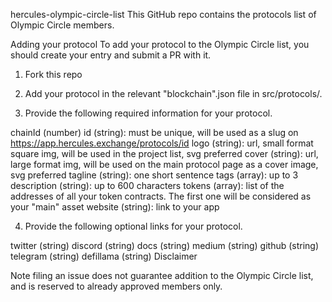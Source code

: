hercules-olympic-circle-list
This GitHub repo contains the protocols list of Olympic Circle members.

Adding your protocol
To add your protocol to the Olympic Circle list, you should create your entry and submit a PR with it.

1. Fork this repo

2. Add your protocol in the relevant "blockchain".json file in src/protocols/.

3. Provide the following required information for your protocol.

chainId (number)
id (string): must be unique, will be used as a slug on https://app.hercules.exchange/protocols/id
logo (string): url, small format square img, will be used in the project list, svg preferred
cover (string): url, large format img, will be used on the main protocol page as a cover image, svg preferred
tagline (string): one short sentence
tags (array): up to 3
description (string): up to 600 characters
tokens (array): list of the addresses of all your token contracts. The first one will be considered as your "main" asset
website (string): link to your app

4. Provide the following optional links for your protocol.

twitter (string)
discord (string)
docs (string)
medium (string)
github (string)
telegram (string)
defillama (string)
Disclaimer

Note filing an issue does not guarantee addition to the Olympic Circle list, and is reserved to already approved members only.
